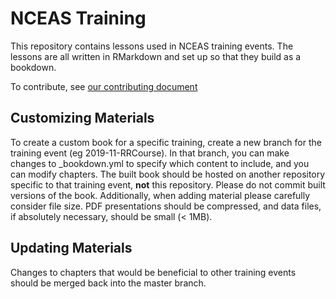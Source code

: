 NCEAS Training
==============

This repository contains lessons used in NCEAS training events. The lessons are all written in RMarkdown and set up so that they build as a bookdown.

To contribute, see [our contributing document](contributing.md)

## Customizing Materials

To create a custom book for a specific training, create a new branch for the training event (eg 2019-11-RRCourse). In that branch, you can make changes to _bookdown.yml to specify which content to include, and you can modify chapters. The built book should be hosted on another repository specific to that training event, **not** this repository. Please do not commit built versions of the book. Additionally, when adding material please carefully consider file size. PDF presentations should be compressed, and data files, if absolutely necessary, should be small (< 1MB). 

## Updating Materials

Changes to chapters that would be beneficial to other training events should be merged back into the master branch.
